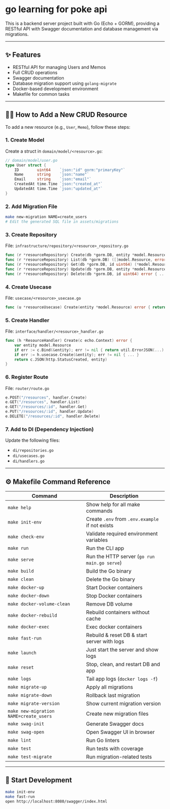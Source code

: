 # go learning for poke api

This is a backend server project built with Go (Echo + GORM), providing a RESTful API with Swagger documentation and database management via migrations.

---

## ✨ Features

- RESTful API for managing Users and Memos
- Full CRUD operations
- Swagger documentation
- Database migration support using `golang-migrate`
- Docker-based development environment
- Makefile for common tasks

---

## 🧑‍💻 How to Add a New CRUD Resource

To add a new resource (e.g., `User`, `Memo`), follow these steps:

### 1. Create Model

Create a struct in `domain/model/<resource>.go`:

```go
// domain/model/user.go
type User struct {
    ID        uint64    `json:"id" gorm:"primaryKey"`
    Name      string    `json:"name"`
    Email     string    `json:"email"`
    CreatedAt time.Time `json:"created_at"`
    UpdatedAt time.Time `json:"updated_at"`
}
```

### 2. Add Migration File

```sh
make new-migration NAME=create_users
# Edit the generated SQL file in assets/migrations
```

### 3. Create Repository

File: `infrastructure/repository/<resource>_repository.go`

```go
func (r *resourceRepository) Create(db *gorm.DB, entity *model.Resource) error { return db.Create(entity).Error }
func (r *resourceRepository) List(db *gorm.DB) ([]model.Resource, error) { ... }
func (r *resourceRepository) Get(db *gorm.DB, id uint64) (*model.Resource, error) { ... }
func (r *resourceRepository) Update(db *gorm.DB, entity *model.Resource) error { ... }
func (r *resourceRepository) Delete(db *gorm.DB, id uint64) error { ... }
```

### 4. Create Usecase

File: `usecase/<resource>_usecase.go`

```go
func (u *resourceUsecase) Create(entity *model.Resource) error { return u.repo.Create(u.db, entity) }
```

### 5. Create Handler

File: `interface/handler/<resource>_handler.go`

```go
func (h *ResourceHandler) Create(c echo.Context) error {
    var entity model.Resource
    if err := c.Bind(&entity); err != nil { return util.ErrorJSON(...) }
    if err := h.usecase.Create(&entity); err != nil { ... }
    return c.JSON(http.StatusCreated, entity)
}
```

### 6. Register Route

File: `router/route.go`

```go
e.POST("/resources", handler.Create)
e.GET("/resources", handler.List)
e.GET("/resources/:id", handler.Get)
e.PUT("/resources/:id", handler.Update)
e.DELETE("/resources/:id", handler.Delete)
```

### 7. Add to DI (Dependency Injection)

Update the following files:

- `di/repositories.go`
- `di/usecases.go`
- `di/handlers.go`

---

## ⚙️ Makefile Command Reference

| Command                                | Description                                     |
| -------------------------------------- | ----------------------------------------------- |
| `make help`                            | Show help for all make commands                 |
| `make init-env`                        | Create `.env` from `.env.example` if not exists |
| `make check-env`                       | Validate required environment variables         |
| `make run`                             | Run the CLI app                                 |
| `make serve`                           | Run the HTTP server (`go run main.go serve`)    |
| `make build`                           | Build the Go binary                             |
| `make clean`                           | Delete the Go binary                            |
| `make docker-up`                       | Start Docker containers                         |
| `make docker-down`                     | Stop Docker containers                          |
| `make docker-volume-clean`             | Remove DB volume                                |
| `make docker-rebuild`                  | Rebuild containers without cache                |
| `make docker-exec`                     | Exec docker containers                          |
| `make fast-run`                        | Rebuild & reset DB & start server with logs     |
| `make launch`                          | Just start the server and show logs             |
| `make reset`                           | Stop, clean, and restart DB and app             |
| `make logs`                            | Tail app logs (`docker logs -f`)                |
| `make migrate-up`                      | Apply all migrations                            |
| `make migrate-down`                    | Rollback last migration                         |
| `make migrate-version`                 | Show current migration version                  |
| `make new-migration NAME=create_users` | Create new migration files                      |
| `make swag-init`                       | Generate Swagger docs                           |
| `make swag-open`                       | Open Swagger UI in browser                      |
| `make lint`                            | Run Go linters                                  |
| `make test`                            | Run tests with coverage                         |
| `make test-migrate`                    | Run migration-related tests                     |

---

## 🚀 Start Development

```sh
make init-env
make fast-run
open http://localhost:8080/swagger/index.html
```
